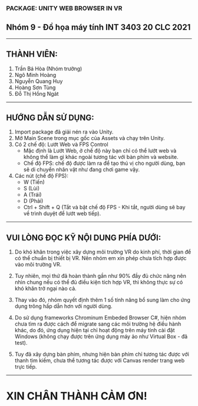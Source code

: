 ### PACKAGE: UNITY WEB BROWSER IN VR
## Nhóm 9 - Đồ họa máy tính INT 3403 20 CLC 2021

---------------------------------------------------------------------------------------------------------------------------------------------------
## THÀNH VIÊN:

1. Trần Bá Hòa (Nhóm trưởng)
2. Ngô Minh Hoàng
3. Nguyễn Quang Huy
4. Hoàng Sơn Tùng
5. Đỗ Thị Hồng Ngát

---------------------------------------------------------------------------------------------------------------------------------------------------
## HƯỚNG DẪN SỬ DỤNG:

1. Import package đã giải nén ra vào Unity.
2. Mở Main Scene trong mục gốc của Assets và chạy trên Unity.
3. Có 2 chế độ: Lướt Web và FPS Control
	- Mặc định là Lướt Web, ở chế độ này bạn chỉ có thể lướt web và không thể làm gì khác ngoài tương tác với bàn phím và website.
	- Chế độ FPS: chế độ được làm ra để tạo thú vị cho người dùng, bạn sẽ di chuyển nhân vật như đang chơi game vậy.
4. Các nút (chế độ FPS): 
	- W (Tiến)
	- S (Lùi)
	- A (Trái)
	- D (Phải)
	- Ctrl + Shift + Q (Tắt và bật chế độ FPS - Khi tắt, người dùng sẽ bay về trình duyệt để lướt web tiếp).

---------------------------------------------------------------------------------------------------------------------------------------------------
## VUI LÒNG ĐỌC KỸ NỘI DUNG PHÍA DƯỚI:

1. Do khó khăn trong việc xây dựng môi trường VR do kinh phí, thời gian để có thể chuẩn bị thiết bị VR. 
Nên nhóm em xin phép chưa tích hợp được vào môi trường VR.

2. Tuy nhiên, mọi thứ đã hoàn thành gần như 90% đầy đủ chức năng nên nhìn chung nếu có thể đủ điều kiện tích hợp VR, 
thì không thực sự có khó khăn trở ngại nào cả.

3. Thay vào đó, nhóm quyết định thêm 1 số tính năng bổ sung làm cho ứng dụng trông hấp dẫn hơn với người dùng.

4. Do sử dụng frameworks Chrominum Embeded Browser C#, hiện nhóm chưa tìm ra được cách để migrate sang các môi trường hệ điều hành khác,
do đó, ứng dụng hiện tại chỉ hoạt động trên máy tính cài đặt Windows (không chạy được trên ứng dụng máy ảo như Virtual Box - đã test).

5. Tuy đã xây dựng bàn phím, nhưng hiện bàn phím chỉ tương tác được với thanh tìm kiếm, chưa thể tương tác được với Canvas render trang web trực tiếp.

---------------------------------------------------------------------------------------------------------------------------------------------------
# XIN CHÂN THÀNH CẢM ƠN!


